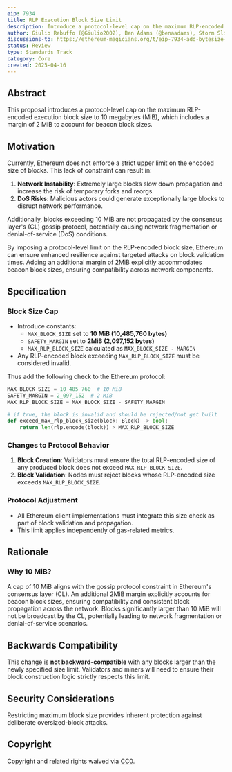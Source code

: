 ```yaml
---
eip: 7934
title: RLP Execution Block Size Limit
description: Introduce a protocol-level cap on the maximum RLP-encoded block size to 10 MiB, including a 2 MiB margin for beacon block size.
author: Giulio Rebuffo (@Giulio2002), Ben Adams (@benaadams), Storm Slivkoff (@sslivkoff)
discussions-to: https://ethereum-magicians.org/t/eip-7934-add-bytesize-limit-to-blocks/23589
status: Review
type: Standards Track
category: Core
created: 2025-04-16
---
```


## Abstract

This proposal introduces a protocol-level cap on the maximum RLP-encoded execution block size to 10 megabytes (MiB), which includes a margin of 2 MiB to account for beacon block sizes.

## Motivation

Currently, Ethereum does not enforce a strict upper limit on the encoded size of blocks. This lack of constraint can result in:

1. **Network Instability**: Extremely large blocks slow down propagation and increase the risk of temporary forks and reorgs.
2. **DoS Risks**: Malicious actors could generate exceptionally large blocks to disrupt network performance.

Additionally, blocks exceeding 10 MiB are not propagated by the consensus layer's (CL) gossip protocol, potentially causing network fragmentation or denial-of-service (DoS) conditions.

By imposing a protocol-level limit on the RLP-encoded block size, Ethereum can ensure enhanced resilience against targeted attacks on block validation times. Adding an additional margin of 2MiB explicitly accommodates beacon block sizes, ensuring compatibility across network components.

## Specification

### Block Size Cap

- Introduce constants:
  - `MAX_BLOCK_SIZE` set to **10 MiB (10,485,760 bytes)**
  - `SAFETY_MARGIN` set to **2MiB (2,097,152  bytes)**
  - `MAX_RLP_BLOCK_SIZE` calculated as `MAX_BLOCK_SIZE - MARGIN`
- Any RLP-encoded block exceeding `MAX_RLP_BLOCK_SIZE` must be considered invalid.

Thus add the following check to the Ethereum protocol:

```python
MAX_BLOCK_SIZE = 10_485_760  # 10 MiB
SAFETY_MARGIN = 2_097_152  # 2 MiB
MAX_RLP_BLOCK_SIZE = MAX_BLOCK_SIZE - SAFETY_MARGIN

# if true, the block is invalid and should be rejected/not get built
def exceed_max_rlp_block_size(block: Block) -> bool:
    return len(rlp.encode(block)) > MAX_RLP_BLOCK_SIZE
```

### Changes to Protocol Behavior

1. **Block Creation**: Validators must ensure the total RLP-encoded size of any produced block does not exceed `MAX_RLP_BLOCK_SIZE`.
2. **Block Validation**: Nodes must reject blocks whose RLP-encoded size exceeds `MAX_RLP_BLOCK_SIZE`.

### Protocol Adjustment

- All Ethereum client implementations must integrate this size check as part of block validation and propagation.
- This limit applies independently of gas-related metrics.

## Rationale

### Why 10 MiB?

A cap of 10 MiB aligns with the gossip protocol constraint in Ethereum's consensus layer (CL). An additional 2MiB margin explicitly accounts for beacon block sizes, ensuring compatibility and consistent block propagation across the network. Blocks significantly larger than 10 MiB will not be broadcast by the CL, potentially leading to network fragmentation or denial-of-service scenarios.

## Backwards Compatibility

This change is **not backward-compatible** with any blocks larger than the newly specified size limit. Validators and miners will need to ensure their block construction logic strictly respects this limit.

## Security Considerations

Restricting maximum block size provides inherent protection against deliberate oversized-block attacks.

## Copyright

Copyright and related rights waived via [CC0](../LICENSE.md).


